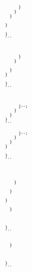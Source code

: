 





            }
          }
        }

      }
      
      }
      ```



            }
          }

        }
      }

      }
      ```



            j--;
          }
        }
      }
      ```

            j--;
          }
        }
      }

      }
      ```




          }

        }

      }

        }



      }
      ```


        }



      }
      ```
